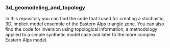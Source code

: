 ### 3d_geomodeling_and_topology

In this repository you can find the code that I used for creating a stochastic, 3D, implicit model ensemble of the Eastern Alps triangle zone. You can also find the code for inversion using topological information, a methodology applied to a simple synthetic model case and later to the more complex Eastern Alps model.
